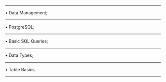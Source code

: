 ************************************************************************
• Data Management;
************************************************************************
• PostgreSQL;
************************************************************************
• Basic SQL Queries;
************************************************************************
• Data Types;
************************************************************************
• Table Basics.
************************************************************************
